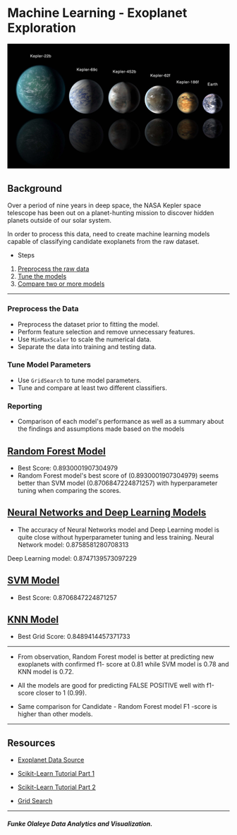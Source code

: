 # Machine Learning - Exoplanet Exploration

![exoplanets.jpg](Images/exoplanets.jpg)

## Background

Over a period of nine years in deep space, the NASA Kepler space telescope has been out on a planet-hunting mission to discover hidden planets outside of our solar system.

In order to process this data, need to create machine learning models capable of classifying candidate exoplanets from the raw dataset.

* Steps

1. [Preprocess the raw data](#Preprocessing)
2. [Tune the models](#Tune-Model-Parameters)
3. [Compare two or more models](#Evaluate-Model-Performance)

- - -

### Preprocess the Data

* Preprocess the dataset prior to fitting the model.
* Perform feature selection and remove unnecessary features.
* Use `MinMaxScaler` to scale the numerical data.
* Separate the data into training and testing data.

### Tune Model Parameters

* Use `GridSearch` to tune model parameters.
* Tune and compare at least two different classifiers.

### Reporting

* Comparison of each model's performance as well as a summary about the findings and assumptions made based on the models 

## [Random Forest Model](main_code/model_Random_Forest.ipynb)
* Best Score: 0.8930001907304979 
* Random Forest model's best score of (0.8930001907304979) seems better than SVM model (0.8706847224871257) with hyperparameter tuning when comparing the scores.


## [Neural Networks and Deep Learning Models](main_code/model_Neural_Network_and_Deep_Learning.ipynb)
* The accuracy of Neural Networks model and Deep Learning model is quite close without hyperparameter tuning and less training.
Neural Network model: 0.8758581280708313

Deep Learning model:  0.8747139573097229 

## [SVM Model](main_code/model_SVM.ipynb)
* Best Score: 0.8706847224871257 

## [KNN Model](main_code/model_KNN.ipynb)
* Best Grid Score: 0.8489414457371733

- - -

* From observation, Random Forest model is better at predicting new exoplanets with confirmed f1- score at 0.81 while SVM model is 0.78 and KNN model is 0.72.

* All the models are good for predicting FALSE POSITIVE well with f1-score closer to 1 (0.99).

* Same comparison for Candidate - Random Forest model F1 -score is higher than other models.

- - -

## Resources

* [Exoplanet Data Source](https://www.kaggle.com/nasa/kepler-exoplanet-search-results)

* [Scikit-Learn Tutorial Part 1](https://www.youtube.com/watch?v=4PXAztQtoTg)

* [Scikit-Learn Tutorial Part 2](https://www.youtube.com/watch?v=gK43gtGh49o&t=5858s)

* [Grid Search](https://scikit-learn.org/stable/modules/grid_search.html)

- - -

#####  Funke Olaleye Data  Analytics and Visualization.
